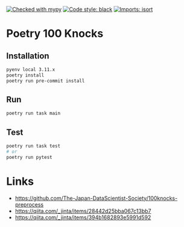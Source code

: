 [![Checked with mypy](https://www.mypy-lang.org/static/mypy_badge.svg)](https://mypy-lang.org/)
[![Code style: black](https://img.shields.io/badge/code%20style-black-000000.svg)](https://github.com/psf/black)
[![Imports: isort](https://img.shields.io/badge/%20imports-isort-%231674b1?style=flat&labelColor=ef8336)](https://pycqa.github.io/isort/)

# Poetry 100 Knocks
## Installation
```sh
pyenv local 3.11.x
poetry install
poetry run pre-commit install
```
## Run
```sh
poetry run task main
```
## Test
```sh
poetry run task test
# or
poetry run pytest
```

# Links
- https://github.com/The-Japan-DataScientist-Society/100knocks-preprocess
- https://qiita.com/_jinta/items/28442d25bba067c13bb7
- https://qiita.com/_jinta/items/394b1682893e5991d592
